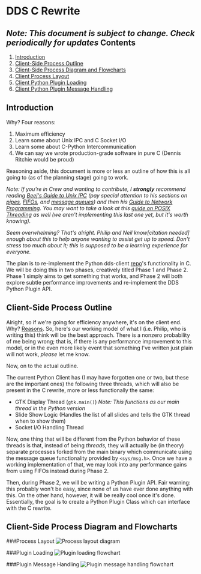 DDS C Rewrite
===================
*Note: This document is subject to change. Check periodically for updates*
Contents
---------

1. <a href="#intro">Introduction</a>
2. <a href="#clientOutline">Client-Side Process Outline</a>
3. <a href="#clientDiagram">Client-Side Process Diagram and Flowcharts</a>
  1. <a href="#processLayout">Client Process Layout</a>
  2. <a href="#pluginLoading">Client Python Plugin Loading</a>
  3. <a href="#pluginMsg">Client Python Plugin Message Handling</a>

<a id="intro" name="intro"></a>Introduction
------------
Why? Four reasons:

1. Maximum efficiency
2. Learn some about Unix IPC and C Socket I/O
3. Learn some about C-Python Intercommunication
4. We can say we wrote production-grade software in pure C (Dennis Ritchie would be proud)

Reasoning aside, this document is more or less an outline of how this is all going to (as of the planning stage) going to work. 

*Note: If you're in Crew and wanting to contribute, I __strongly__ recommend reading [Beej's Guide to Unix IPC](http://beej.us/guide/bgipc/output/html/multipage/index.html "Beej's Guide to Unix IPC Index") (pay special attention to his sections on [pipes](http://beej.us/guide/bgipc/output/html/multipage/pipes.html "Beej's Guide to Unix IPC: Pipes"), [FIFOs](http://beej.us/guide/bgipc/output/html/multipage/fifos.html "Beej's Guide to Unix IPC: FIFOs"), and [message queues](http://beej.us/guide/bgipc/output/html/multipage/mq.html "Beej's Guide to Unix IPC: Message Queues")) and then his [Guide to Network Programming](http://beej.us/guide/bgnet/output/html/multipage/index.html "Beej's Guide to Network Programming Index"). You may want to take a look at this [guide on POSIX Threading](https://computing.llnl.gov/tutorials/pthreads/) as well (we aren't implementing this last one yet, but it's worth knowing).* 

*Seem overwhelming? That's alright. Philip and Neil know[citation needed] enough about this to help anyone wanting to assist get up to speed. Don't stress too much about it; this is supposed to be a learning experience for everyone.*

The plan is to re-implement the Python dds-client [repo](https://github.com/crew/dds-client)'s functionality in C. We will be doing this in two phases, creatively titled Phase 1 and Phase 2. Phase 1 simply aims to get something that works, and Phase 2 will both explore subtle performance improvements and re-implement the DDS Python Plugin API.

<a id="clientOutline" name="clientOutline"></a>Client-Side Process Outline
--------------------------------

Alright, so if we're going for efficiency anywhere, it's on the client end. Why? [Reasons](http://en.wikipedia.org/wiki/Raspberry_Pi#Specifications). So, here's our working model of what I (i.e. Philip, who is writing this) think will be the best approach. There is a nonzero probability of me being wrong; that is, if there is any performance improvement to this model, or in the even more likely event that something I've written just plain will not work, *please* let me know.

Now, on to the actual outline.

The current Python Client has (I may have forgotten one or two, but these are the important ones) the following three threads, which will also be present in the C rewrite, more or less functionally the same:

- GTK Display Thread (`gtk.main()`) *Note: This functions as our main thread in the Python version*
- Slide Show Logic (Handles the list of all slides and tells the GTK thread when to show them)
- Socket I/O Handling Thread

Now, one thing that will be different from the Python behavior of these threads is that, instead of being *threads*, they will actually be (in theory) separate processes forked from the main binary which communicate using the message queue functionality provided by `<sys/msg.h>`. Once we have a working implementation of that, we may look into any performance gains from using FIFOs instead during Phase 2.

Then, during Phase 2, we will be writing a Python Plugin API. Fair warning: this probably won't be easy, since none of us have ever done anything with this. On the other hand, however, it will be really cool once it's done. Essentially, the goal is to create a Python Plugin Class which can interface with the C rewrite.

<a id="clientDiagram" name="clientDiagram"></a>Client-Side Process Diagram and Flowcharts
-----------------------------------------------

###<a id="processLayout" name="processLayout"></a>Process Layout
![Process layout diagram](http://i.imgur.com/ECU6H1V.png)

###<a id="pluginLoading" name="pluginLoading"></a>Plugin Loading
![Plugin loading flowchart](http://i.imgur.com/RDdSQOV.png)

###<a id="pluginMsg" name="pluginMsg"></a>Plugin Message Handling
![Plugin message handling flowchart](http://i.imgur.com/rIHJ7RZ.png)
